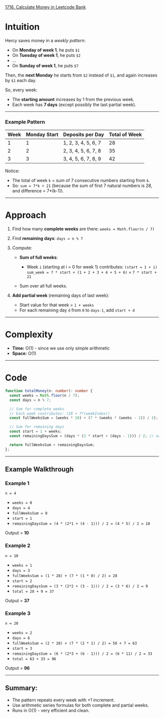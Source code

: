 [1716. Calculate Money in Leetcode Bank](https://leetcode.com/problems/calculate-money-in-leetcode-bank/)

# Intuition

Hercy saves money in a *weekly pattern*:

* On **Monday of week 1**, he puts `$1`
* On **Tuesday of week 1**, he puts `$2`
* ...
* On **Sunday of week 1**, he puts `$7`

Then, the **next Monday** he starts from `$2` instead of `$1`, and again increases by `$1` each day.

So, every week:

* The **starting amount** increases by 1 from the previous week.
* Each week has **7 days** (except possibly the last partial week).

---

### Example Pattern

| Week | Monday Start | Deposits per Day    | Total of Week |
| ---- | ------------ | ------------------- | ------------- |
| 1    | 1            | 1, 2, 3, 4, 5, 6, 7 | 28            |
| 2    | 2            | 2, 3, 4, 5, 6, 7, 8 | 35            |
| 3    | 3            | 3, 4, 5, 6, 7, 8, 9 | 42            |

Notice:

* The total of week `k` = sum of 7 consecutive numbers starting from `k`.
* So: `sum = 7*k + 21` (because the sum of first 7 natural numbers is 28, and difference = 7*(k-1)).

---

# Approach

1. Find how many **complete weeks** are there:
   `weeks = Math.floor(n / 7)`

2. Find **remaining days**:
   `days = n % 7`

3. Compute:

   * **Sum of full weeks**:

     * Week `i` (starting at i = 0 for week 1) contributes:
       `(start = 1 + i)`
       `sum_week = 7 * start + (1 + 2 + 3 + 4 + 5 + 6)` = `7 * start + 21`
   * Sum over all full weeks.

4. **Add partial week** (remaining days of last week):

   * Start value for that week = `1 + weeks`
   * For each remaining day `d` from `0` to `days-1`, add `start + d`

---

# Complexity

* **Time:** O(1) - since we use only simple arithmetic
* **Space:** O(1)

---

# Code

```typescript
function totalMoney(n: number): number {
  const weeks = Math.floor(n / 7);
  const days = n % 7;

  // Sum for complete weeks
  // Each week contributes: (28 + 7*(weekIndex))
  const fullWeeksSum = (weeks * 28) + (7 * (weeks * (weeks - 1)) / 2);

  // Sum for remaining days
  const start = 1 + weeks;
  const remainingDaysSum = (days * (2 * start + (days - 1))) / 2; // arithmetic sum

  return fullWeeksSum + remainingDaysSum;
};

```

---

## Example Walkthrough

### Example 1

```
n = 4
```

* `weeks = 0`
* `days = 4`
* `fullWeeksSum = 0`
* `start = 1`
* `remainingDaysSum = (4 * (2*1 + (4 - 1))) / 2 = (4 * 5) / 2 = 10`

Output = **10**

### Example 2

```
n = 10
```

* `weeks = 1`
* `days = 3`
* `fullWeeksSum = (1 * 28) + (7 * (1 * 0) / 2) = 28`
* `start = 2`
* `remainingDaysSum = (3 * (2*2 + (3 - 1))) / 2 = (3 * 6) / 2 = 9`
* `total = 28 + 9 = 37`

Output = **37**


### Example 3

```
n = 20
```

* `weeks = 2`
* `days = 6`
* `fullWeeksSum = (2 * 28) + (7 * (2 * 1) / 2) = 56 + 7 = 63`
* `start = 3`
* `remainingDaysSum = (6 * (2*3 + (6 - 1))) / 2 = (6 * 11) / 2 = 33`
* `total = 63 + 33 = 96`

Output = **96**

---

## Summary:

* The pattern repeats every week with +1 increment.
* Use arithmetic series formulas for both complete and partial weeks.
* Runs in O(1) - very efficient and clean.
